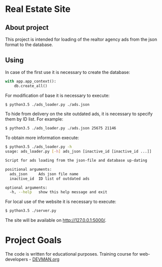 # Real Estate Site

## About project

This project is intended for loading of the realtor agency ads from the 
json format to the database.

## Using

In case of the first use it is necessary to create the database:

```python
with app.app_context():
    db.create_all()
```

For modification of base it is necessary to execute:

```sh
$ python3.5 ./ads_loader.py ./ads.json
```

To hide from delivery on the site outdated ads, it is necessary to specify them by ID list.
For example:

```sh
$ python3.5 ./ads_loader.py ./ads.json 25675 21146
```

To obtain more information execute:

```sh
$ python3.5 ./ads_loader.py -h
usage: ads_loader.py [-h] ads_json [inactive_id [inactive_id ...]]

Script for ads loading from the json-file and database up-dating

positional arguments:
  ads_json     Ads json file name
  inactive_id  ID list of outdated ads

optional arguments:
  -h, --help   show this help message and exit
```

For local use of the website it is necessary to execute:

```sh
$ python3.5 ./server.py
```

The site will be available on http://127.0.0.1:5000/.

# Project Goals

The code is written for educational purposes. Training course for web-developers - [DEVMAN.org](https://devman.org)
